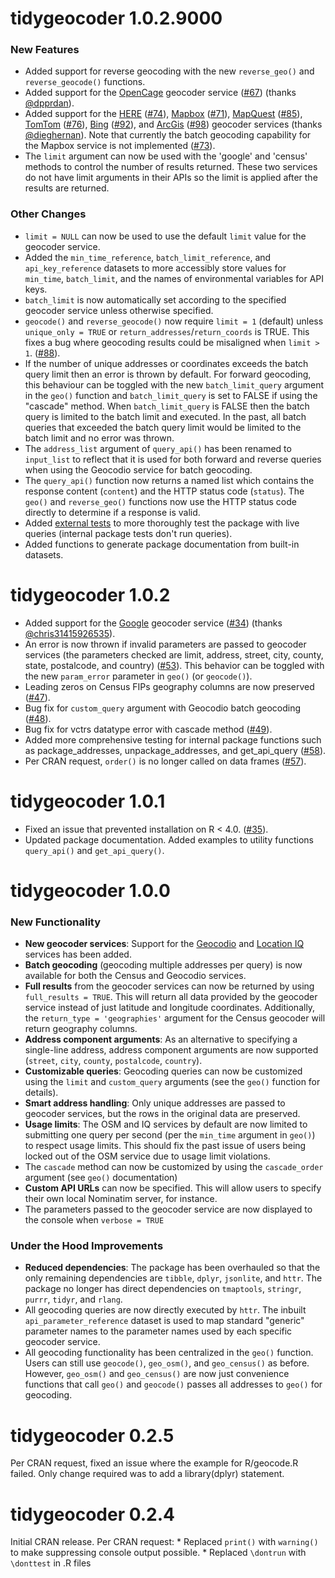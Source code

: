 # tidygeocoder 1.0.2.9000

### New Features
-   Added support for reverse geocoding with the new `reverse_geo()` and `reverse_geocode()` functions. 
-   Added support for the [OpenCage](https://opencagedata.com/) geocoder service ([#67](https://github.com/jessecambon/tidygeocoder/issues/67)) (thanks [@dpprdan](https://github.com/dpprdan)).
-   Added support for the [HERE](https://developer.here.com/products/geocoding-and-search) ([#74](https://github.com/jessecambon/tidygeocoder/issues/74)), [Mapbox](https://docs.mapbox.com/api/search/) ([#71](https://github.com/jessecambon/tidygeocoder/issues/71)), [MapQuest](https://developer.mapquest.com/documentation/geocoding-api/) ([#85](https://github.com/jessecambon/tidygeocoder/issues/85)),  [TomTom](https://developer.tomtom.com/search-api/search-api-documentation/geocoding) ([#76](https://github.com/jessecambon/tidygeocoder/issues/76)), [Bing](https://docs.microsoft.com/en-us/bingmaps/rest-services/locations/) ([#92](https://github.com/jessecambon/tidygeocoder/issues/92)), and [ArcGis](https://developers.arcgis.com/rest/geocode/api-reference/overview-world-geocoding-service.htm) ([#98](https://github.com/jessecambon/tidygeocoder/issues/98)) geocoder services (thanks [@dieghernan](https://github.com/dieghernan)). Note that currently the batch geocoding capability for the Mapbox service is not implemented ([#73](https://github.com/jessecambon/tidygeocoder/issues/73)).
-   The `limit` argument can now be used with the 'google' and 'census' methods to control the number of results returned. These two services do not have limit arguments in their APIs so the limit is applied after the results are returned.


### Other Changes
-   `limit = NULL` can now be used to use the default `limit` value for the geocoder service.
-   Added the `min_time_reference`, `batch_limit_reference`, and `api_key_reference` datasets to more accessibly store values for `min_time`, `batch_limit`, and the names of environmental variables for API keys.
-   `batch_limit` is now automatically set according to the specified geocoder service unless otherwise specified.
-   `geocode()` and `reverse_geocode()` now require `limit = 1` (default) unless `unique_only = TRUE` or `return_addresses`/`return_coords` is TRUE. This fixes a bug where geocoding results could be misaligned when `limit > 1`.  ([#88](https://github.com/jessecambon/tidygeocoder/issues/88)).
-   If the number of unique addresses or coordinates exceeds the batch query limit then an error is thrown by default. For forward geocoding, this behaviour can be toggled with the new `batch_limit_query` argument in the `geo()` function and `batch_limit_query` is set to FALSE if using the "cascade" method. When `batch_limit_query` is FALSE then the batch query is limited to the batch limit and executed. In the past, all batch queries that exceeded the batch query limit would be limited to the batch limit and no error was thrown.
-   The `address_list` argument of `query_api()` has been renamed to `input_list` to reflect that it is used for both forward and reverse queries when using the Geocodio service for batch geocoding.
-   The `query_api()` function now returns a named list which contains the response content (`content`) and the HTTP status code (`status`). The `geo()` and `reverse_geo()` functions now use the HTTP status code directly to determine if a response is valid.
-   Added [external tests](https://github.com/jessecambon/tidygeocoder/blob/main/external_tests/online_tests.R) to more thoroughly test the package with live queries (internal package tests don't run queries).
-   Added functions to generate package documentation from built-in datasets.

# tidygeocoder 1.0.2

-   Added support for the [Google](https://developers.google.com/maps/documentation/geocoding/overview) geocoder service ([\#34](https://github.com/jessecambon/tidygeocoder/issues/34)) (thanks [@chris31415926535](https://github.com/chris31415926535)).
-   An error is now thrown if invalid parameters are passed to geocoder services (the parameters checked are limit, address, street, city, county, state, postalcode, and country) ([\#53](https://github.com/jessecambon/tidygeocoder/issues/53)). This behavior can be toggled with the new `param_error` parameter in `geo()` (or `geocode()`).
-   Leading zeros on Census FIPs geography columns are now preserved ([\#47](https://github.com/jessecambon/tidygeocoder/issues/47)).
-   Bug fix for `custom_query` argument with Geocodio batch geocoding ([\#48](https://github.com/jessecambon/tidygeocoder/issues/48)).
-   Bug fix for vctrs datatype error with cascade method ([\#49](https://github.com/jessecambon/tidygeocoder/issues/49)).
-   Added more comprehensive testing for internal package functions such as package_addresses, unpackage_addresses, and get_api_query ([\#58](https://github.com/jessecambon/tidygeocoder/issues/58)).
-   Per CRAN request, `order()` is no longer called on data frames ([\#57](https://github.com/jessecambon/tidygeocoder/issues/57)).

# tidygeocoder 1.0.1

-   Fixed an issue that prevented installation on R \< 4.0. ([\#35](https://github.com/jessecambon/tidygeocoder/issues/35)).
-   Updated package documentation. Added examples to utility functions `query_api()` and `get_api_query()`.

# tidygeocoder 1.0.0

### New Functionality

-   **New geocoder services**: Support for the [Geocodio](https://www.geocod.io/) and [Location IQ](https://locationiq.com/) services has been added.
-   **Batch geocoding** (geocoding multiple addresses per query) is now available for both the Census and Geocodio services.
-   **Full results** from the geocoder services can now be returned by using `full_results = TRUE`. This will return all data provided by the geocoder service instead of just latitude and longitude coordinates. Additionally, the `return_type = 'geographies'` argument for the Census geocoder will return geography columns.
-   **Address component arguments**: As an alternative to specifying a single-line address, address component arguments are now supported (`street`, `city`, `county`, `postalcode`, `country`).
-   **Customizable queries**: Geocoding queries can now be customized using the `limit` and `custom_query` arguments (see the `geo()` function for details).
-   **Smart address handling**: Only unique addresses are passed to geocoder services, but the rows in the original data are preserved.
-   **Usage limits**: The OSM and IQ services by default are now limited to submitting one query per second (per the `min_time` argument in `geo()`) to respect usage limits. This should fix the past issue of users being locked out of the OSM service due to usage limit violations.
-   The `cascade` method can now be customized by using the `cascade_order` argument (see `geo()` documentation)
-   **Custom API URLs** can now be specified. This will allow users to specify their own local Nominatim server, for instance.
-   The parameters passed to the geocoder service are now displayed to the console when `verbose = TRUE`

### Under the Hood Improvements

-   **Reduced dependencies**: The package has been overhauled so that the only remaining dependencies are `tibble`, `dplyr`, `jsonlite`, and `httr`. The package no longer has direct dependencies on `tmaptools`, `stringr`, `purrr`, `tidyr`, and `rlang`.
-   All geocoding queries are now directly executed by `httr`. The inbuilt `api_parameter_reference` dataset is used to map standard "generic" parameter names to the parameter names used by each specific geocoder service.
-   All geocoding functionality has been centralized in the `geo()` function. Users can still use `geocode()`, `geo_osm()`, and `geo_census()` as before. However, `geo_osm()` and `geo_census()` are now just convenience functions that call `geo()` and `geocode()` passes all addresses to `geo()` for geocoding.

# tidygeocoder 0.2.5

Per CRAN request, fixed an issue where the example for R/geocode.R failed. Only change required was to add a library(dplyr) statement.

# tidygeocoder 0.2.4

Initial CRAN release. Per CRAN request: \* Replaced `print()` with `warning()` to make suppressing console output possible. \* Replaced `\dontrun` with `\donttest` in .R files
